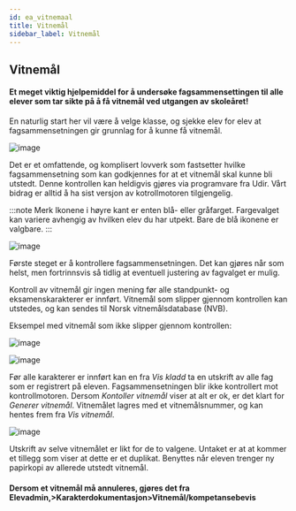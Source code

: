 ```yaml
---
id: ea_vitnemaal
title: Vitnemål
sidebar_label: Vitnemål
---
```


## Vitnemål

#### Et meget viktig hjelpemiddel for å undersøke fagsammensettingen til alle elever som tar sikte på å få vitnemål ved utgangen av skoleåret!

En naturlig start her vil være å velge klasse, og  sjekke elev for elev at fagsammensetningen gir grunnlag for å kunne få vitnemål.

![image](https://user-images.githubusercontent.com/80097133/137276739-c2604f31-e0b6-4d50-a984-9cff5bb4028b.png)

Det er et omfattende, og komplisert lovverk som fastsetter hvilke fagsammensetning som kan godkjennes for at et vitnemål skal kunne bli utstedt. Denne kontrollen kan heldigvis gjøres via programvare fra Udir. Vårt bidrag er alltid å ha sist versjon av kotrollmotoren tilgjengelig. 

:::note Merk 
Ikonene i høyre kant er enten blå- eller gråfarget. Fargevalget kan variere avhengig av hvilken elev du har utpekt. Bare de blå ikonene er valgbare.
:::

![image](https://user-images.githubusercontent.com/80097133/137278168-2ecd76ce-8fe5-4ac3-b737-a82290a68ea4.png)

Første steget er å kontrollere fagsammensetningen. Det kan gjøres når som helst, men fortrinnsvis så tidlig at eventuell justering av fagvalget er mulig.

Kontroll av vitnemål gir ingen mening før alle standpunkt- og eksamenskarakterer er innført. Vitnemål som slipper gjennom kontrollen kan utstedes, og kan sendes til Norsk vitnemålsdatabase (NVB).

Eksempel med vitnemål som ikke slipper gjennom kontrollen:

![image](https://github.com/BarmanHanssen/iskole/assets/80097133/9c4118de-0ae6-4436-a761-271605a50573)


![image](https://user-images.githubusercontent.com/80097133/137270739-91b580e9-d60a-43af-948b-4844bafaa1ac.png)

Før alle karakterer er innført kan en fra _Vis kladd_ ta en utskrift av alle fag som er registrert på eleven. Fagsammensetningen blir ikke kontrollert mot kontrollmotoren.
Dersom _Kontoller vitnemål_ viser at alt er ok, er det klart for _Generer vitnemål_. Vitnemålet lagres med et vitnemålsnummer, og kan hentes frem fra _Vis vitnemål_.

![image](https://user-images.githubusercontent.com/80097133/137270836-91154968-b4e5-449e-b0f7-8b27f3d5d6d3.png)

Utskrift av selve vitnemålet er likt for de to valgene. Untaket er at at kommer et tillegg som viser at dette er et duplikat. Benyttes når eleven trenger ny papirkopi av allerede utstedt vitnemål.

#### Dersom et vitnemål må annuleres, gjøres det fra Elevadmin,>Karakterdokumentasjon>Vitnemål/kompetansebevis
  
